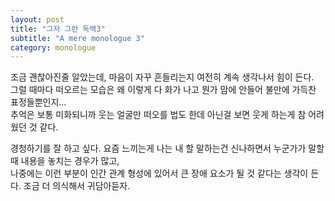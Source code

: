 ```yaml
---
layout: post
title: "그저 그런 독백3"
subtitle: "A mere monologue 3"
category: monologue
---
```


조금 괜찮아진줄 알았는데, 마음이 자꾸 흔들리는지 여전히 계속 생각나서 힘이 든다.<br>
그럴 때마다 떠오르는 모습은 왜 이렇게 다 화가 나고 뭔가 맘에 안들어 불만에 가득찬 표정들뿐인지...<br>
추억은 보통 미화되니까 웃는 얼굴만 떠오를 법도 한데 아닌걸 보면 웃게 하는게 참 어려웠던 것 같다.<br>

경청하기를 잘 하고 싶다. 요즘 느끼는게 나는 내 할 말하는건 신나하면서 누군가가 말할 때 내용을 놓치는 경우가 많고,<br>
나중에는 이런 부분이 인간 관계 형성에 있어서 큰 장애 요소가 될 것 같다는 생각이 든다. 조금 더 의식해서 귀담아듣자.